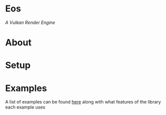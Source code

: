 # Eos
*A Vulkan Render Engine*

# About

# Setup

# Examples
A list of examples can be found [here](examples/README.md) along with what
features of the library each example uses
